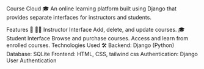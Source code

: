 Course Cloud 🎓
An online learning platform built using Django that provides separate interfaces for instructors and students.

Features 🚀
👩‍🏫 Instructor Interface
Add, delete, and update courses.
🎓 Student Interface
Browse and purchase courses.
Access and learn from enrolled courses.
Technologies Used 🛠
Backend: Django (Python)
Database: SQLite 
Frontend: HTML, CSS, tailwind css
Authentication: Django User Authentication
